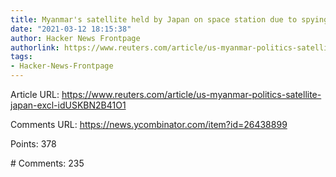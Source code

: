 ```yaml
---
title: Myanmar's satellite held by Japan on space station due to spying concern
date: "2021-03-12 18:15:38"
author: Hacker News Frontpage
authorlink: https://www.reuters.com/article/us-myanmar-politics-satellite-japan-excl-idUSKBN2B41O1
tags:
- Hacker-News-Frontpage
---
```


<p>Article URL: <a href="https://www.reuters.com/article/us-myanmar-politics-satellite-japan-excl-idUSKBN2B41O1">https://www.reuters.com/article/us-myanmar-politics-satellite-japan-excl-idUSKBN2B41O1</a></p>
<p>Comments URL: <a href="https://news.ycombinator.com/item?id=26438899">https://news.ycombinator.com/item?id=26438899</a></p>
<p>Points: 378</p>
<p># Comments: 235</p>
